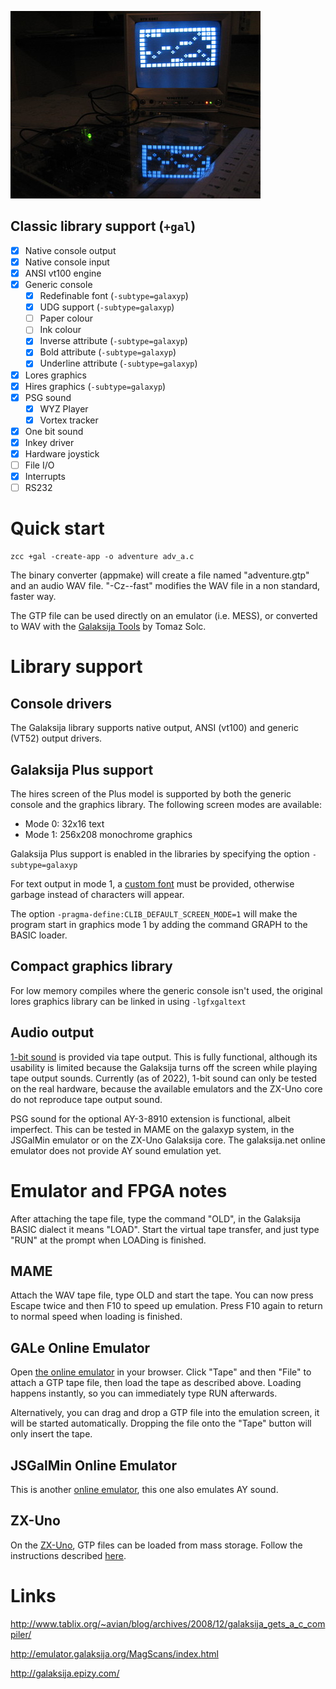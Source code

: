

![](images/platform/galaksija.jpg)

## Classic library support (`+gal`)

* [x] Native console output
* [x] Native console input
* [x] ANSI vt100 engine
* [x] Generic console
    * [x] Redefinable font (`-subtype=galaxyp`)
    * [x] UDG support (`-subtype=galaxyp`)
    * [ ] Paper colour
    * [ ] Ink colour
    * [x] Inverse attribute (`-subtype=galaxyp`)
    * [x] Bold attribute (`-subtype=galaxyp`)
    * [x] Underline attribute (`-subtype=galaxyp`)
* [x] Lores graphics
* [x] Hires graphics (`-subtype=galaxyp`)
* [x] PSG sound
    * [x] WYZ Player
    * [x] Vortex tracker
* [x] One bit sound
* [x] Inkey driver
* [x] Hardware joystick
* [ ] File I/O
* [x] Interrupts
* [ ] RS232

# Quick start

    zcc +gal -create-app -o adventure adv_a.c

The binary converter (appmake) will create a file named "adventure.gtp" and an audio WAV file.
"-Cz--fast" modifies the WAV file in a non standard, faster way.

The GTP file can be used directly on an emulator (i.e. MESS), or converted to WAV with the [Galaksija Tools](http://www.tablix.org/~avian/blog/articles/galaksija-tools/) by Tomaz Solc.

# Library support

## Console drivers

The Galaksija library supports native output, ANSI (vt100) and generic (VT52) output drivers.

## Galaksija Plus support

The hires screen of the Plus model is supported by both the generic console and the graphics library. The following screen modes are available:

* Mode 0: 32x16 text
* Mode 1: 256x208 monochrome graphics

Galaksija Plus support is enabled in the libraries by specifying the option `-subtype=galaxyp`

For text output in mode 1, a [custom font](https://github.com/z88dk/z88dk/wiki/Classic-GenericConsole#defining-a-custom-font) must be provided, otherwise garbage instead of characters will appear.

The option `-pragma-define:CLIB_DEFAULT_SCREEN_MODE=1` will make the program start in graphics mode 1 by adding the command GRAPH to the BASIC loader.

## Compact graphics library

For low memory compiles where the generic console isn't used, the original lores graphics library can be linked in using `-lgfxgaltext` 

## Audio output

[1-bit sound](https://www.z88dk.org/wiki/doku.php?id=library:sound) is provided via tape output. This is fully functional, although its usability is limited because the Galaksija turns off the screen while playing tape output sounds. Currently (as of 2022), 1-bit sound can only be tested on the real hardware, because the available emulators and the ZX-Uno core do not reproduce tape output sound.

PSG sound for the optional AY-3-8910 extension is functional, albeit imperfect. This can be tested in MAME on the galaxyp system, in the JSGalMin emulator or on the ZX-Uno Galaksija core. The galaksija.net online emulator does not provide AY sound emulation yet.

# Emulator and FPGA notes

After attaching the tape file, type the command "OLD", in the Galaksija BASIC dialect it means "LOAD".
Start the virtual tape transfer, and just type "RUN" at the prompt when LOADing is finished.

## MAME
Attach the WAV tape file, type OLD and start the tape. You can now press Escape twice and then F10 to speed up emulation. Press F10 again to return to normal speed when loading is finished.

## GALe Online Emulator
Open [the online emulator](http://galaksija.net/?i=1) in your browser. Click "Tape" and then "File" to attach a GTP tape file, then load the tape as described above. Loading happens instantly, so you can immediately type RUN afterwards.

Alternatively, you can drag and drop a GTP file into the emulation screen, it will be started automatically. Dropping the file onto the "Tape" button will only insert the tape.

## JSGalMin Online Emulator
This is another [online emulator](http://galaksija.epizy.com/Galaksija/jsgalmin_lite.html), this one also emulates AY sound.

## ZX-Uno
On the [ZX-Uno](https://zxuno.speccy.org/), GTP files can be loaded from mass storage. Follow the instructions described [here](https://www.zxuno.com/forum/viewtopic.php?f=65&t=1942).

# Links

http://www.tablix.org/~avian/blog/archives/2008/12/galaksija_gets_a_c_compiler/

http://emulator.galaksija.org/MagScans/index.html

http://galaksija.epizy.com/